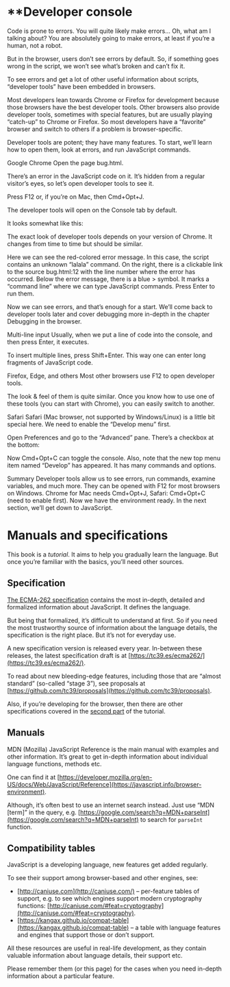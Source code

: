 # **Developer console
Code is prone to errors. You will quite likely make errors… Oh, what am I talking about? You are absolutely going to make errors, at least if you’re a human, not a robot.

But in the browser, users don’t see errors by default. So, if something goes wrong in the script, we won’t see what’s broken and can’t fix it.

To see errors and get a lot of other useful information about scripts, “developer tools” have been embedded in browsers.

Most developers lean towards Chrome or Firefox for development because those browsers have the best developer tools. Other browsers also provide developer tools, sometimes with special features, but are usually playing “catch-up” to Chrome or Firefox. So most developers have a “favorite” browser and switch to others if a problem is browser-specific.

Developer tools are potent; they have many features. To start, we’ll learn how to open them, look at errors, and run JavaScript commands.

Google Chrome
Open the page bug.html.

There’s an error in the JavaScript code on it. It’s hidden from a regular visitor’s eyes, so let’s open developer tools to see it.

Press F12 or, if you’re on Mac, then Cmd+Opt+J.

The developer tools will open on the Console tab by default.

It looks somewhat like this:


The exact look of developer tools depends on your version of Chrome. It changes from time to time but should be similar.

Here we can see the red-colored error message. In this case, the script contains an unknown “lalala” command.
On the right, there is a clickable link to the source bug.html:12 with the line number where the error has occurred.
Below the error message, there is a blue > symbol. It marks a “command line” where we can type JavaScript commands. Press Enter to run them.

Now we can see errors, and that’s enough for a start. We’ll come back to developer tools later and cover debugging more in-depth in the chapter Debugging in the browser.

Multi-line input
Usually, when we put a line of code into the console, and then press Enter, it executes.

To insert multiple lines, press Shift+Enter. This way one can enter long fragments of JavaScript code.

Firefox, Edge, and others
Most other browsers use F12 to open developer tools.

The look & feel of them is quite similar. Once you know how to use one of these tools (you can start with Chrome), you can easily switch to another.

Safari
Safari (Mac browser, not supported by Windows/Linux) is a little bit special here. We need to enable the “Develop menu” first.

Open Preferences and go to the “Advanced” pane. There’s a checkbox at the bottom:


Now Cmd+Opt+C can toggle the console. Also, note that the new top menu item named “Develop” has appeared. It has many commands and options.

Summary
Developer tools allow us to see errors, run commands, examine variables, and much more.
They can be opened with F12 for most browsers on Windows. Chrome for Mac needs Cmd+Opt+J, Safari: Cmd+Opt+C (need to enable first).
Now we have the environment ready. In the next section, we’ll get down to JavaScript.

####

# **Manuals and specifications**
This book is a _tutorial_. It aims to help you gradually learn the language. But once you’re familiar with the basics, you’ll need other sources.

## **Specification**
[The ECMA-262 specification](https://www.ecma-international.org/publications/standards/Ecma-262.htm) contains the most in-depth, detailed and formalized information about JavaScript. It defines the language.

But being that formalized, it’s difficult to understand at first. So if you need the most trustworthy source of information about the language details, the specification is the right place. But it’s not for everyday use.

A new specification version is released every year. In-between these releases, the latest specification draft is at [https://tc39.es/ecma262/](https://tc39.es/ecma262/).

To read about new bleeding-edge features, including those that are “almost standard” (so-called “stage 3”), see proposals at [https://github.com/tc39/proposals](https://github.com/tc39/proposals).

Also, if you’re developing for the browser, then there are other specifications covered in the [second part](https://javascript.info/browser-environment) of the tutorial.

## **Manuals**
MDN (Mozilla) JavaScript Reference is the main manual with examples and other information. It’s great to get in-depth information about individual language functions, methods etc.

One can find it at [https://developer.mozilla.org/en-US/docs/Web/JavaScript/Reference](https://javascript.info/browser-environment).

Although, it’s often best to use an internet search instead. Just use “MDN [term]” in the query, e.g. [https://google.com/search?q=MDN+parseInt](https://google.com/search?q=MDN+parseInt) to search for `parseInt` function.

## **Compatibility tables**
JavaScript is a developing language, new features get added regularly.

To see their support among browser-based and other engines, see:

* [http://caniuse.com](http://caniuse.com/) – per-feature tables of support, e.g. to see which engines support modern cryptography functions: [http://caniuse.com/#feat=cryptography](http://caniuse.com/#feat=cryptography).
* [https://kangax.github.io/compat-table](https://kangax.github.io/compat-table) – a table with language features and engines that support those or don’t support.

All these resources are useful in real-life development, as they contain valuable information about language details, their support etc.

Please remember them (or this page) for the cases when you need in-depth information about a particular feature.